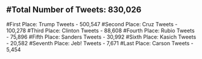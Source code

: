 #Total Number of Tweets: 830,026 
---
#First Place: Trump Tweets - 500,547
#Second Place: Cruz Tweets - 100,278
#Third Place: Clinton Tweets - 88,608
#Fourth Place: Rubio Tweets - 75,896
#Fifth Place: Sanders Tweets - 30,992
#Sixth Place: Kasich Tweets - 20,582
#Seventh Place: Jeb! Tweets - 7,671
#Last Place: Carson Tweets - 5,454
